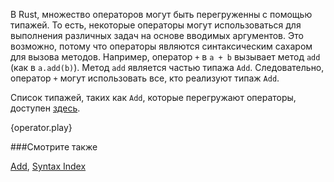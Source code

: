 В Rust, множество операторов могут быть перегруженны с помощью типажей. То есть, некоторые
операторы могут использоваться для выполнения различных задач на основе вводимых аргументов.
Это возможно, потому что операторы являются синтаксическим сахаром для вызова методов. Например,
оператор `+` в `a + b` вызывает метод `add` (как в `a.add(b)`).
Метод `add` является частью типажа `Add`.
Следовательно, оператор `+` могут использовать все, кто реализуют типаж `Add`.

Список типажей, таких как `Add`, которые перегружают операторы, доступен [здесь][ops].

{operator.play}

###Смотрите также

[Add][add], [Syntax Index][syntax]

[add]: https://doc.rust-lang.org/core/ops/trait.Add.html
[ops]: https://doc.rust-lang.org/core/ops/
[syntax]: https://doc.rust-lang.org/book/syntax-index.html
